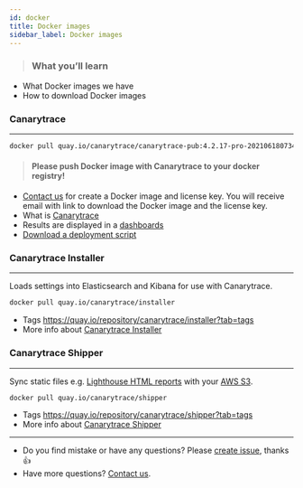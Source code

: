 ```yaml
---
id: docker
title: Docker images
sidebar_label: Docker images
---
```


> ### What you’ll learn
- What Docker images we have
- How to download Docker images

### Canarytrace

---

```bash
docker pull quay.io/canarytrace/canarytrace-pub:4.2.17-pro-20210618073421-28
```
> #### Please push Docker image with Canarytrace to your docker registry!

- [Contact us](/docs/support/contactus) for create a Docker image and license key. You will receive email with  link to download the Docker image and the license key.
- What is [Canarytrace](/docs/why/edition)
- Results are displayed in a [dashboards](/docs/features/dashboards)
- [Download a deployment script](/docs/guides/kubernetes#how-to-get-a-deployment-scripts)


### Canarytrace Installer
---

Loads settings into Elasticsearch and Kibana for use with Canarytrace.

```bash
docker pull quay.io/canarytrace/installer
```
- Tags https://quay.io/repository/canarytrace/installer?tab=tags
- More info about [Canarytrace Installer](/docs/features/installer)


### Canarytrace Shipper
---

Sync static files e.g. [Lighthouse HTML reports](/docs/features/lighthouse#reporting) with your [AWS S3](https://aws.amazon.com/s3/).

```bash
docker pull quay.io/canarytrace/shipper
```
- Tags https://quay.io/repository/canarytrace/shipper?tab=tags
- More info about [Canarytrace Shipper](/docs/features/shipper)


---

- Do you find mistake or have any questions? Please [create issue](https://github.com/canarytrace/documentation/issues/new/choose), thanks 👍
- Have more questions? [Contact us](/docs/support/contactus).